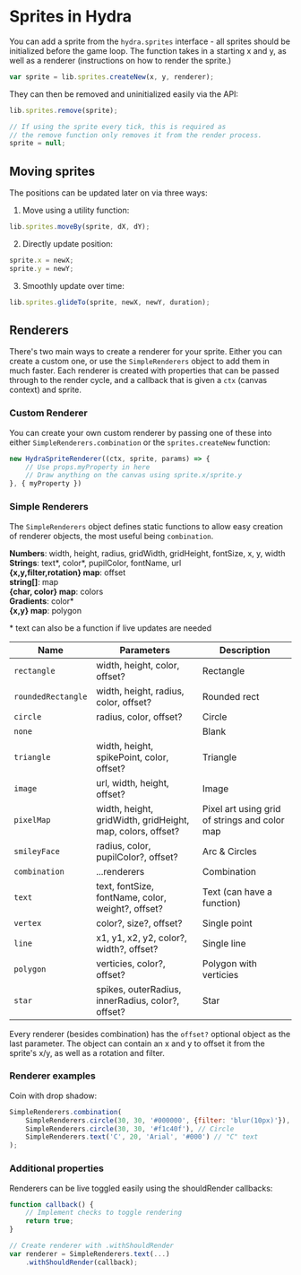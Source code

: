 # Sprites in Hydra
You can add a sprite from the `hydra.sprites` interface - all sprites should be initialized before the game loop. The function takes in a starting x and y, as well as a renderer (instructions on how to render the sprite.)
```js
var sprite = lib.sprites.createNew(x, y, renderer);
```
They can then be removed and uninitialized easily via the API:
```js
lib.sprites.remove(sprite);

// If using the sprite every tick, this is required as
// the remove function only removes it from the render process.
sprite = null;
```

## Moving sprites
The positions can be updated later on via three ways:
1. Move using a utility function:
```js
lib.sprites.moveBy(sprite, dX, dY);
```
2. Directly update position:
```js
sprite.x = newX;
sprite.y = newY;
```
3. Smoothly update over time:
```js
lib.sprites.glideTo(sprite, newX, newY, duration);
```

## Renderers
There's two main ways to create a renderer for your sprite. Either you can create a custom one, or use the `SimpleRenderers` object to add them in much faster. Each renderer is created with properties that can be passed through to the render cycle, and a callback that is given a `ctx` (canvas context) and sprite.

### Custom Renderer
You can create your own custom renderer by passing one of these into either `SimpleRenderers.combination` or the `sprites.createNew` function:
```js
new HydraSpriteRenderer((ctx, sprite, params) => {
    // Use props.myProperty in here
    // Draw anything on the canvas using sprite.x/sprite.y
}, { myProperty })
```

### Simple Renderers
The `SimpleRenderers` object defines static functions to allow easy creation of renderer objects, the most useful being `combination`.

**Numbers**: width, height, radius, gridWidth, gridHeight, fontSize, x, y, width <br/>
**Strings**: text*, color*, pupilColor, fontName, url <br/>
**{x,y,filter,rotation} map**: offset <br/>
**string[]**: map <br/>
**{char, color} map**: colors <br/>
**Gradients**: color* <br/>
**{x,y} map**: polygon

\* text can also be a function if live updates are needed

| Name | Parameters | Description |
| --- | --- | --- |
| `rectangle` | width, height, color, offset? | Rectangle |
| `roundedRectangle` | width, height, radius, color, offset? | Rounded rect |
| `circle` | radius, color, offset? | Circle |
| `none` | | Blank |
| `triangle` | width, height, spikePoint, color, offset? | Triangle |
| `image` | url, width, height, offset? | Image |
| `pixelMap` | width, height, gridWidth, gridHeight, map, colors, offset? | Pixel art using grid of strings and color map |
| `smileyFace` | radius, color, pupilColor?, offset? | Arc & Circles |
| `combination` | ...renderers | Combination |
| `text` | text, fontSize, fontName, color, weight?, offset? | Text (can have a function) |
| `vertex` | color?, size?, offset? | Single point |
| `line` | x1, y1, x2, y2, color?, width?, offset? | Single line |
| `polygon` | verticies, color?, offset? | Polygon with verticies |
| `star` | spikes, outerRadius, innerRadius, color?, offset? | Star |

Every renderer (besides combination) has the `offset?` optional object as the last parameter. The object can contain an x and y to offset it from the sprite's x/y, as well as a rotation and filter.

### Renderer examples
Coin with drop shadow:
```js
SimpleRenderers.combination(
    SimpleRenderers.circle(30, 30, '#000000', {filter: 'blur(10px)'}), // Drop shadow
    SimpleRenderers.circle(30, 30, '#f1c40f'), // Circle
    SimpleRenderers.text('C', 20, 'Arial', '#000') // "C" text
);
```

### Additional properties
Renderers can be live toggled easily using the shouldRender callbacks:
```js
function callback() {
    // Implement checks to toggle rendering
    return true;
}

// Create renderer with .withShouldRender
var renderer = SimpleRenderers.text(...)
    .withShouldRender(callback);
```
